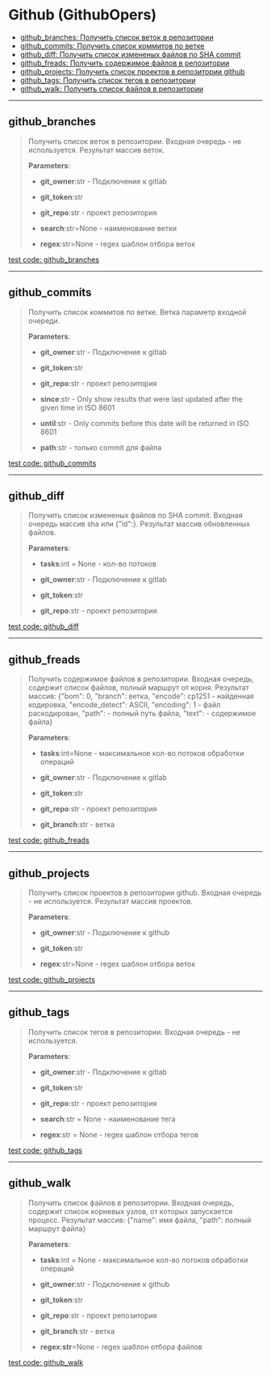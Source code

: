 # Github (GithubOpers)

- [github_branches: Получить список веток в репозитории](#github_branches)
- [github_commits: Получить список коммитов по ветке](#github_commits)
- [github_diff: Получить список измененых файлов по SHA commit](#github_diff)
- [github_freads: Получить содержимое файлов в репозитории](#github_freads)
- [github_projects: Получить список проектов в репозитории github](#github_projects)
- [github_tags: Получить список тегов в репозитории](#github_tags)
- [github_walk: Получить список файлов в репозитории](#github_walk)

---

## **github_branches**

>
> Получить список веток в репозитории. Входная очередь - не используется. Результат массив веток.
>
> **Parameters**:
>
> - **git_owner**:str - Подключение к gitlab
>
> - **git_token**:str
>
> - **git_repo**:str - проект репозитория
>
> - **search**:str=None - наименование ветки
>
> - **regex**:str=None - regex шаблон отбора веток

[test code: github_branches](/tests/github/test_github_branches.py)

---

## **github_commits**

>
> Получить список коммитов по ветке. Ветка параметр входной очереди.
>
> **Parameters**:
>
> - **git_owner**:str - Подключение к gitlab
>
> - **git_token**:str
>
> - **git_repo**:str - проект репозитория
>
> - **since**:str - Only show results that were last updated after the given time in ISO 8601
>
> - **until**:str - Only commits before this date will be returned in ISO 8601
>
> - **path**:str - только commit для файла

[test code: github_commits](/tests/github/test_github_commits.py)

---

## **github_diff**

>
> Получить список измененых файлов по SHA commit. Входная очередь массив sha или {"id":}. Результат массив обновленных файлов.
>
> **Parameters**:
>
> - **tasks**:int = None - кол-во потоков
>
> - **git_owner**:str - Подключение к gitlab
>
> - **git_token**:str
>
> - **git_repo**:str - проект репозитория

[test code: github_diff](/tests/github/test_github_diff.py)

---

## **github_freads**

>
> Получить содержимое файлов в репозитории. Входная очередь, содержит список файлов, полный маршрут от корня. Результат массив: {"bom": 0, "branch": ветка, "encode": cp1251 - найденная кодировка, "encode_detect": ASCII, "encoding": 1 - файл раскодирован, "path": - полный путь файла, "text": - содержимое файла}
>
> **Parameters**:
>
> - **tasks**:int=None - максимальное кол-во потоков обработки операций
>
> - **git_owner**:str - Подключение к gitlab
>
> - **git_token**:str
>
> - **git_repo**:str - проект репозитория
>
> - **git_branch**:str - ветка

[test code: github_freads](/tests/github/test_github_freads.py)

---

## **github_projects**

>
> Получить список проектов в репозитории github. Входная очередь - не используется. Результат массив проектов.
>
> **Parameters**:
>
> - **git_owner**:str - Подключение к github
>
> - **git_token**:str
>
> - **regex**:str=None - regex шаблон отбора веток

[test code: github_projects](/tests/github/test_github_projects.py)

---

## **github_tags**

>
> Получить список тегов в репозитории. Входная очередь - не используется.
>
> **Parameters**:
>
> - **git_owner**:str - Подключение к gitlab
>
> - **git_token**:str
>
> - **git_repo**:str - проект репозитория
>
> - **search**:str = None - наименование тега
>
> - **regex**:str = None - regex шаблон отбора тегов

[test code: github_tags](/tests/github/test_github_tags.py)

---

## **github_walk**

>
> Получить список файлов в репозитории. Входная очередь, содержит список корневых узлов, от которых запускается процесс. Результат массив: {"name": имя файла, "path": полный маршрут файла}
>
> **Parameters**:
>
> - **tasks**:int = None - максимальное кол-во потоков обработки операций
>
> - **git_owner**:str - Подключение к github
>
> - **git_token**:str
>
> - **git_repo**:str - проект репозитория
>
> - **git_branch**:str - ветка
>
> - **regex:str**=None - regex шаблон отбора файлов

[test code: github_walk](/tests/github/test_github_walk.py)
